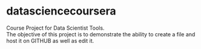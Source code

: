 # datasciencecoursera
Course Project for Data Scientist Tools.  
The objective of this project is to demonstrate the ability to create a file and host it on GITHUB as well as edit it.  

